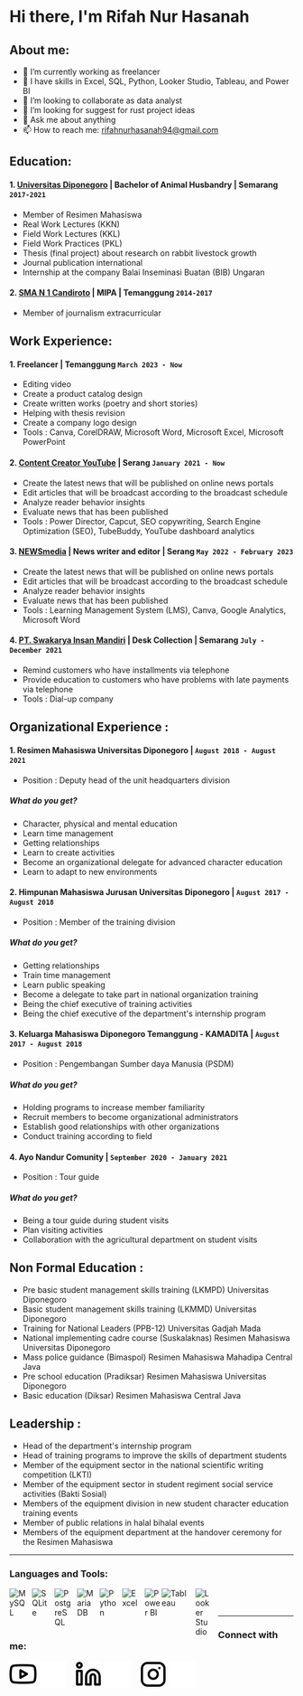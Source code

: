 # Hi there, I'm Rifah Nur Hasanah
## About me:
- 🔭 I’m currently working as freelancer
- 🌱 I have skills in Excel, SQL, Python, Looker Studio,  Tableau, and Power BI
- 👯 I’m looking to collaborate as data analyst
- 🤔 I’m looking for suggest for rust project ideas
- 💬 Ask me about anything
- 📫 How to reach me: rifahnurhasanah94@gmail.com

## Education:

#### 1. [Universitas Diponegoro](https://www.undip.ac.id/) | Bachelor of Animal Husbandry | Semarang `2017-2021`
   - Member of Resimen Mahasiswa 
   - Real Work Lectures (KKN)
   - Field Work Lectures (KKL)
   - Field Work Practices (PKL)
   - Thesis (final project) about research on rabbit livestock growth 
   - Journal publication international
   - Internship at the company Balai Inseminasi Buatan (BIB) Ungaran
  
 #### 2. [SMA N 1 Candiroto](https://sman1candiroto.sch.id/) | MIPA | Temanggung `2014-2017`
   - Member of journalism extracurricular

## Work Experience:
#### 1. Freelancer | Temanggung `March 2023 - Now`
   - Editing video
   - Create a product catalog design
   - Create written works (poetry and short stories)
   - Helping with thesis revision
   - Create a company logo design
   - Tools : Canva, CorelDRAW, Microsoft Word, Microsoft Excel, Microsoft PowerPoint
#### 2. [Content Creator YouTube](https://www.youtube.com/channel/UC8C3tWOxNmh0AF_Gd_j_bWg) | Serang `January 2021 - Now`
   - Create the latest news that will be published on online news portals
   - Edit articles that will be broadcast according to the broadcast schedule
   - Analyze reader behavior insights
   - Evaluate news that has been published
   - Tools : Power Director, Capcut, SEO copywriting, Search Engine Optimization (SEO), TubeBuddy, YouTube dashboard analytics
#### 3. [NEWSmedia](https://www.newsmedia.co.id/) | News writer and editor | Serang `May 2022 - February 2023`
   - Create the latest news that will be published on online news portals
   - Edit articles that will be broadcast according to the broadcast schedule
   - Analyze reader behavior insights
   - Evaluate news that has been published
   - Tools : Learning Management System (LMS), Canva, Google Analytics, Microsoft Word  
#### 4. [PT. Swakarya Insan Mandiri](https://sim.co.id/) | Desk Collection | Semarang `July - December 2021`
   - Remind customers who have installments via telephone
   - Provide education to customers who have problems with late payments via telephone
   - Tools : Dial-up company

## Organizational Experience :
#### 1. Resimen Mahasiswa Universitas Diponegoro | `August 2018 - August 2021`
   - Position : Deputy head of the unit headquarters division
##### What do you get?
   - Character, physical and mental education
   - Learn time management
   - Getting relationships
   - Learn to create activities
   - Become an organizational delegate for advanced character education
   - Learn to adapt to new environments
#### 2. Himpunan Mahasiswa Jurusan Universitas Diponegoro | `August 2017 - August 2018`
   - Position : Member of the training division
##### What do you get?
   - Getting relationships
   - Train time management
   - Learn public speaking
   - Become a delegate to take part in national organization training
   - Being the chief executive of training activities
   - Being the chief executive of the department's internship program
#### 3. Keluarga Mahasiswa Diponegoro Temanggung - KAMADITA | `August 2017 - August 2018`
   - Position : Pengembangan Sumber daya Manusia (PSDM)
##### What do you get?
   - Holding programs to increase member familiarity
   - Recruit members to become organizational administrators
   - Establish good relationships with other organizations
   - Conduct training according to field
#### 4. Ayo Nandur Comunity | `September 2020 - January 2021`
   - Position : Tour guide
##### What do you get?
   - Being a tour guide during student visits
   - Plan visiting activities
   - Collaboration with the agricultural department on student visits

##  Non Formal Education :
   - Pre basic student management skills training (LKMPD) Universitas Diponegoro
   - Basic student management skills training (LKMMD) Universitas Diponegoro
   - Training for National Leaders (PPB-12) Universitas Gadjah Mada
   - National implementing cadre course (Suskalaknas) Resimen Mahasiswa Universitas Diponegoro
   - Mass police guidance (Bimaspol) Resimen Mahasiswa Mahadipa Central Java 
   - Pre school education (Pradiksar) Resimen Mahasiswa Universitas Diponegoro
   - Basic education (Diksar) Resimen Mahasiswa Central Java

##  Leadership :
   - Head of the department's internship program
   - Head of training programs to improve the skills of department students
   - Member of the equipment sector in the national scientific writing competition (LKTI)
   - Member of the equipment sector in student regiment social service activities (Bakti Sosial)
   - Members of the equipment division in new student character education training events
   - Member of public relations in halal bihalal events
   - Members of the equipment department at the handover ceremony for the  Resimen Mahasiswa

---

### Languages and Tools:

[<img align="left" alt="MySQL" width="30px" src="https://cdn.jsdelivr.net/gh/devicons/devicon/icons/mysql/mysql-original.svg" style="padding-right:10px;" />][webdev]
[<img align="left" alt="SQLite" width="30px" src="https://upload.wikimedia.org/wikipedia/commons/thumb/3/38/SQLite370.svg/2560px-SQLite370.svg.png" style="padding-right:10px;" />][webdev]
[<img align="left" alt="PostgreSQL" width="30px" src="https://upload.wikimedia.org/wikipedia/commons/thumb/2/29/Postgresql_elephant.svg/540px-Postgresql_elephant.svg.png" style="padding-right:10px;" />][webdev]
[<img align="left" alt="MariaDB" width="30px" src="https://ajakonline.com/wp-content/uploads/2016/05/MariaDB_Logo_from_SkySQL_Ab.png" style="padding-right:10px;" />][webdev]
[<img align="left" alt="Python" width="30px" src="https://upload.wikimedia.org/wikipedia/commons/thumb/c/c3/Python-logo-notext.svg/110px-Python-logo-notext.svg.png?20100317150552" style="padding-right:10px;" />][webdev]
[<img align="left" alt="Excel" width="30px" src="https://is2-ssl.mzstatic.com/image/thumb/Purple126/v4/a8/fd/5a/a8fd5a84-c6f1-355f-3b9f-6e86598efaa3/XCEL.png/1200x630bb.png" style="padding-right:10px;" />][webdev]
[<img align="left" alt="Power BI" width="30px" src="https://powerbi.microsoft.com/pictures/application-logos/svg/powerbi.svg" style="padding-right:0px;" />][webdev]
[<img align="left" alt="Tableau" width="50px" src="https://logos-world.net/wp-content/uploads/2021/10/Tableau-Symbol.png" style="padding-right:10px;" />][webdev]
[<img align="left" alt="Looker Studio" width="30px" src="https://www.marceldigital.com/media/0yncqj5k/looker-studio-logo-2.png?rmode=max&width=400&height=358" style="padding-right:10px;" />][webdev]

<br />
<br />

---
### Connect with me:

[![website](./img/youtube-light.svg)](https://www.youtube.com/channel/UC8C3tWOxNmh0AF_Gd_j_bWg#gh-light-mode-only)
[![website](./img/youtube-dark.svg)](https://www.youtube.com/channel/UC22xix7qvwpYWnSQ5QEYtAQ#gh-dark-mode-only)
&nbsp;&nbsp;
[![website](./img/linkedin-light.svg)](https://www.linkedin.com/in/rifah-nur-hasanah/#gh-light-mode-only)
[![website](./img/linkedin-dark.svg)](https://www.linkedin.com/in/vincentwidyan#gh-dark-mode-only)
&nbsp;&nbsp;
[![website](./img/instagram-light.svg)](https://www.instagram.com/rifasan_aka/#gh-light-mode-only)
[![website](./img/instagram-dark.svg)](https://instagram.com/vincentwwidyan#gh-dark-mode-only)



[webdev]: https://github.com/Rifah77/Rifah77

